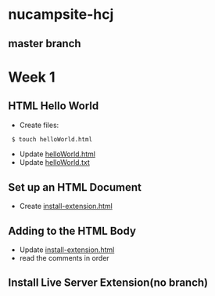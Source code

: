 # nucampsite-hcj

## master branch

# Week 1

## HTML Hello World

- Create files:
```bash
 $ touch helloWorld.html
```
- Update [helloWorld.html](helloWorld.html)
- Update [helloWorld.txt](helloWorld.txt)

## Set up an HTML Document

- Create [install-extension.html](install-extension.html)

## Adding to the HTML Body

- Update [install-extension.html](install-extension.html)
- read the comments in order

## Install Live Server Extension(no branch)